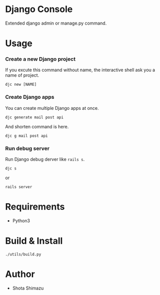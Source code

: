 # Django Console

Extended django admin or manage.py command.


# Usage

### Create a new Django project

If you excute this command without name, the interactive shell ask you a name of project.

```
djc new [NAME]
```

### Create Django apps

You can create multiple Django apps at once.

```
djc generate mail post api
```

And shorten command is here.

```
djc g mail post api
```

### Run debug server

Run Django debug derver like `rails s`.

```
djc s
```

or

```
rails server
```


# Requirements

- Python3

# Build & Install

```
./utils/build.py
```
# Author

- Shota Shimazu
